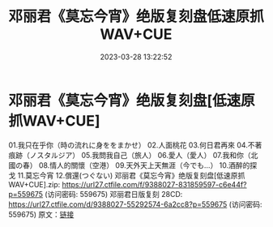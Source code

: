 ﻿---
title: 邓丽君《莫忘今宵》绝版复刻盘低速原抓WAV+CUE
date: 2023-03-28 13:22:52
categories: WAV车载音乐、镜像
tags: 华语中文
---
# 邓丽君《莫忘今宵》绝版复刻盘[低速原抓WAV+CUE]

01.我只在乎你（時の流れに身ををまかせ）
02.人面桃花
03.何日君再來
04.不著痕跡（ノスタルジア）
05.我問我自己（旅人）
06.愛人（愛人）
07.我和你（北國の春）
08.情人的關懷（空港）
09.天外天上天無涯（今でも…）
10.酒醉的探戈
11.莫忘今宵
12.償還(つぐない)
邓丽君《莫忘今宵》绝版复刻盘[低速原抓WAV+CUE].zip: https://url27.ctfile.com/f/9388027-831859597-c6e44f?p=559675
(访问密码: 559675)
邓丽君日版复刻 28CD: https://url27.ctfile.com/d/9388027-55292574-6a2cc8?p=559675
(访问密码: 559675)
原文：[链接](https://blog.sina.com.cn/s/blog_1647c7e760103116v.html)